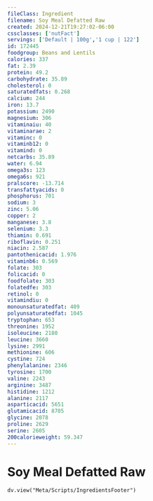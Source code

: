 ```yaml
---
fileClass: Ingredient
filename: Soy Meal Defatted Raw
created: 2024-12-21T19:27:02-06:00
cssclasses: ['nutFact']
servings: ['Default | 100g','1 cup | 122']
id: 172445
foodgroup: Beans and Lentils
calories: 337
fat: 2.39
protein: 49.2
carbohydrate: 35.89
cholesterol: 0
saturatedfats: 0.268
calcium: 244
iron: 13.7
potassium: 2490
magnesium: 306
vitaminaiu: 40
vitaminarae: 2
vitaminc: 0
vitaminb12: 0
vitamind: 0
netcarbs: 35.89
water: 6.94
omega3s: 123
omega6s: 921
pralscore: -13.714
transfattyacids: 0
phosphorus: 701
sodium: 3
zinc: 5.06
copper: 2
manganese: 3.8
selenium: 3.3
thiamin: 0.691
riboflavin: 0.251
niacin: 2.587
pantothenicacid: 1.976
vitaminb6: 0.569
folate: 303
folicacid: 0
foodfolate: 303
folatedfe: 303
retinol: 0
vitamindiu: 0
monounsaturatedfat: 409
polyunsaturatedfat: 1045
tryptophan: 653
threonine: 1952
isoleucine: 2180
leucine: 3660
lysine: 2991
methionine: 606
cystine: 724
phenylalanine: 2346
tyrosine: 1700
valine: 2243
arginine: 3487
histidine: 1212
alanine: 2117
asparticacid: 5651
glutamicacid: 8705
glycine: 2078
proline: 2629
serine: 2605
200calorieweight: 59.347
---
```


# Soy Meal Defatted Raw

```dataviewjs
dv.view("Meta/Scripts/IngredientsFooter")
```